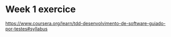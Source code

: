 # Week 1 exercice

https://www.coursera.org/learn/tdd-desenvolvimento-de-software-guiado-por-testes#syllabus
